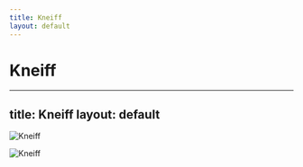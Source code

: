 ```yaml
---
title: Kneiff
layout: default
---
```

Kneiff
============================================
---
title: Kneiff
layout: default
---

![Kneiff](https://www.visittroisvierges.lu/files/84947.jpg)

![Kneiff](https://www.visittroisvierges.lu/files/84948.jpg)